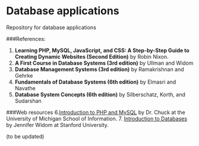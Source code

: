 Database applications
============

Repository for database applications

###References:
1. **Learning PHP, MySQL, JavaScript, and CSS: A Step-by-Step Guide to Creating Dynamic Websites (Second Edition)** by Robin Nixon. 
2. **A First Course in Database Systems (3rd edition)** by Ullman and Widom
3. **Database Management Systems (3rd edition)** by Ramakrishnan and Gehrke
4. **Fundamentals of Database Systems (6th edition)** by Elmasri and Navathe
5. **Database System Concepts (6th edition)** by Silberschatz, Korth, and Sudarshan


###Web resources
6.[Introduction to PHP and MySQL](http://www.php-intro.com/) by Dr. Chuck at the University of Michigan School of Information.
7. [Introduction to Databases](https://class.stanford.edu/courses/Home/Databases/Engineering/about) by Jennifer Widom at Stanford University.

(to be updated)
